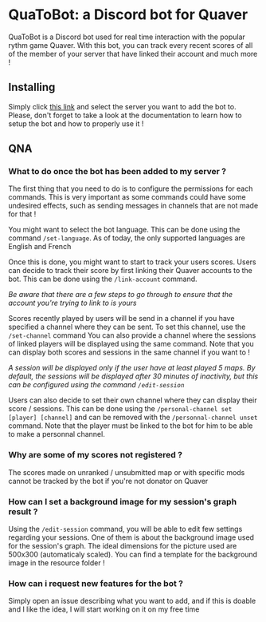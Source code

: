 # QuaToBot: a Discord bot for Quaver

QuaToBot is a Discord bot used for real time interaction with the popular rythm game Quaver. With this bot, you can track every recent scores of all of the member of your server that have linked their account and much more !

## Installing

Simply click [this link](https://discord.com/api/oauth2/authorize?client_id=955200491636269126&permissions=414464657472&scope=bot) and select the server you want to add the bot to.
Please, don't forget to take a look at the documentation to learn how to setup the bot and how to properly use it !

## QNA
### What to do once the bot has been added to my server ?
The first thing that you need to do is to configure the permissions for each commands. This is very important as some commands could have some undesired effects, such as sending messages in channels that are not made for that !

You might want to select the bot language. This can be done using the command ``/set-language``. As of today, the only supported languages are English and French

Once this is done, you might want to start to track your users scores. Users can decide to track their score by first linking their Quaver accounts to the bot. This can be done using the ``/link-account`` command.

*Be aware that there are a few steps to go through to ensure that the account you're trying to link to is yours*

Scores recently played by users will be send in a channel if you have specified a channel where they can be sent. To set this channel, use the ``/set-channel`` command
You can also provide a channel where the sessions of linked players will be displayed using the same command. Note that you can display both scores and sessions in the same channel if you want to !

*A session will be displayed only if the user have at least played 5 maps. By default, the sessions will be displayed after 30 minutes of inactivity, but this can be configured using the command ``/edit-session``*

Users can also decide to set their own channel where they can display their score / sessions. This can be done using the ``/personal-channel set [player] [channel]`` and can be removed with the ``/personnal-channel unset`` command. Note that the player must be linked to the bot for him to be able to make a personnal channel.

### Why are some of my scores not registered ?
The scores made on unranked / unsubmitted map or with specific mods cannot be tracked by the bot if you're not donator on Quaver

### How can I set a background image for my session's graph result ?
Using the ``/edit-session`` command, you will be able to edit few settings regarding your sessions. One of them is about the background image used for the session's graph. The ideal dimensions for the picture used are 500x300 (automaticaly scaled). You can find a template for the background image in the resource folder !

### How can i request new features for the bot ?
Simply open an issue describing what you want to add, and if this is doable and I like the idea, I will start working on it on my free time
